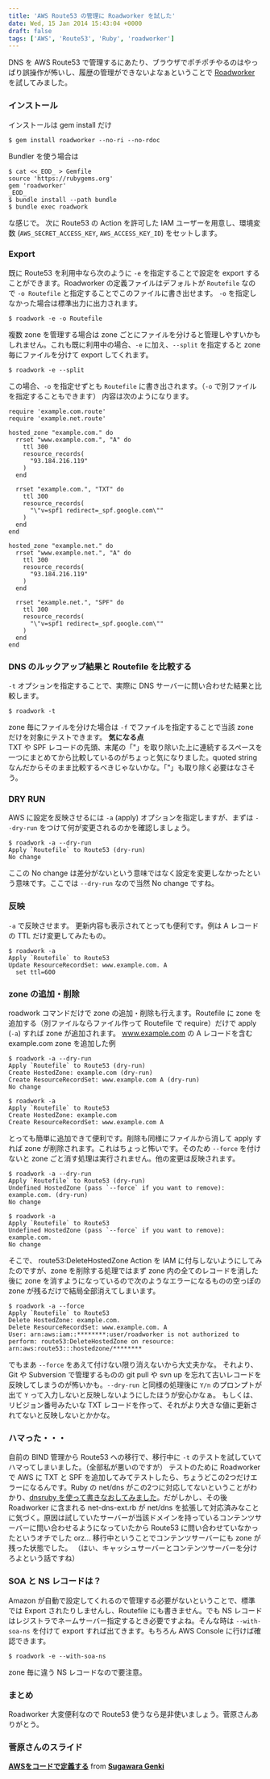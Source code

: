 ```yaml
---
title: 'AWS Route53 の管理に Roadworker を試した'
date: Wed, 15 Jan 2014 15:43:04 +0000
draft: false
tags: ['AWS', 'Route53', 'Ruby', 'roadworker']
---
```


DNS を AWS Route53 で管理するにあたり、ブラウザでポチポチやるのはやっぱり誤操作が怖いし、履歴の管理ができないよなぁということで [Roadworker](https://bitbucket.org/winebarrel/roadworker) を試してみました。

### インストール

インストールは gem install だけ

```
$ gem install roadworker --no-ri --no-rdoc
```

Bundler を使う場合は

```
$ cat <<_EOD_ > Gemfile
source 'https://rubygems.org'
gem 'roadworker'
_EOD_
$ bundle install --path bundle
$ bundle exec roadwork
```

な感じで。 次に Route53 の Action を許可した IAM ユーザーを用意し、環境変数 (`AWS_SECRET_ACCESS_KEY`, `AWS_ACCESS_KEY_ID`) をセットします。

### Export

既に Route53 を利用中なら次のように `-e` を指定することで設定を export することができます。Roadworker の定義ファイルはデフォルトが `Routefile` なので `-o Routefile` と指定することでこのファイルに書き出せます。 `-o` を指定しなかった場合は標準出力に出力されます。

```
$ roadwork -e -o Routefile
```

複数 zone を管理する場合は zone ごとにファイルを分けると管理しやすいかもしれません。これも既に利用中の場合、`-e` に加え、`--split` を指定すると zone 毎にファイルを分けて export してくれます。

```
$ roadwork -e --split
```

この場合、`-o` を指定せずとも `Routefile` に書き出されます。（`-o` で別ファイルを指定することもできます） 内容は次のようになります。

```
require 'example.com.route'
require 'example.net.route'
```

```
hosted_zone "example.com." do
  rrset "www.example.com.", "A" do
    ttl 300
    resource_records(
      "93.184.216.119"
    )
  end

  rrset "example.com.", "TXT" do
    ttl 300
    resource_records(
      "\"v=spf1 redirect=_spf.google.com\""
    )
  end
end
```

```
hosted_zone "example.net." do
  rrset "www.example.net.", "A" do
    ttl 300
    resource_records(
      "93.184.216.119"
    )
  end

  rrset "example.net.", "SPF" do
    ttl 300
    resource_records(
      "\"v=spf1 redirect=_spf.google.com\""
    )
  end
end
```

### DNS のルックアップ結果と Routefile を比較する

`-t` オプションを指定することで、実際に DNS サーバーに問い合わせた結果と比較します。

```
$ roadwork -t
```

zone 毎にファイルを分けた場合は `-f` でファイルを指定することで当該 zone だけを対象にテストできます。 **気になる点**  
TXT や SPF レコードの先頭、末尾の「"」を取り除いた上に連続するスペースを一つにまとめてから比較しているのがちょっと気になりました。quoted string なんだからそのまま比較するべきじゃないかな。「"」も取り除く必要はなさそう。

### DRY RUN

AWS に設定を反映させるには `-a` (apply) オプションを指定しますが、まずは `--dry-run` をつけて何が変更されるのかを確認しましょう。

```
$ roadwork -a --dry-run
Apply `Routefile` to Route53 (dry-run)
No change
```

ここの No change は差分がないという意味ではなく設定を変更しなかったという意味です。ここでは `--dry-run` なので当然 No change ですね。

### 反映

`-a` で反映させます。 更新内容も表示されてとっても便利です。例は A レコードの TTL だけ変更してみたもの。

```
$ roadwork -a 
Apply `Routefile` to Route53
Update ResourceRecordSet: www.example.com. A
  set ttl=600
```

### zone の追加・削除

roadwork コマンドだけで zone の追加・削除も行えます。Routefile に zone を追加する（別ファイルならファイル作って Routefile で require）だけで apply (`-a`) すれば zone が追加されます。 www.example.com の A レコードを含む example.com zone を追加した例

```
$ roadwork -a --dry-run
Apply `Routefile` to Route53 (dry-run)
Create HostedZone: example.com (dry-run)
Create ResourceRecordSet: www.example.com A (dry-run)
No change

$ roadwork -a
Apply `Routefile` to Route53
Create HostedZone: example.com
Create ResourceRecordSet: www.example.com A
```

とっても簡単に追加できて便利です。削除も同様にファイルから消して apply すれば zone が削除されます。これはちょっと怖いです。そのため `--force` を付けないと zone ごと消す処理は実行されません。他の変更は反映されます。

```
$ roadwork -a --dry-run
Apply `Routefile` to Route53 (dry-run)
Undefined HostedZone (pass `--force` if you want to remove): example.com. (dry-run)
No change

$ roadwork -a 
Apply `Routefile` to Route53
Undefined HostedZone (pass `--force` if you want to remove): example.com.
No change
```

そこで、 route53:DeleteHostedZone Action を IAM に付与しないようにしてみたのですが、zone を削除する処理ではまず zone 内の全てのレコードを消した後に zone を消すようになっているので次のようなエラーになるものの空っぽの zone が残るだけで結局全部消えてしまいます。

```
$ roadwork -a --force
Apply `Routefile` to Route53
Delete HostedZone: example.com.
Delete ResourceRecordSet: www.example.com. A
User: arn:aws:iam::********:user/roadworker is not authorized to perform: route53:DeleteHostedZone on resource: arn:aws:route53:::hostedzone/********
```

でもまあ `--force` をあえて付けない限り消えないから大丈夫かな。 それより、Git や Subversion で管理するものの git pull や svn up を忘れて古いレコードを反映してしまうのが怖いかも。`--dry-run` と同様の処理後に `Y/n` のプロンプトが出て `Y` って入力しないと反映しないようにしたほうが安心かなぁ。 もしくは、リビジョン番号みたいな TXT レコードを作って、それがより大きな値に更新されてないと反映しないとかかな。

### ハマった・・・

自前の BIND 管理から Route53 への移行で、移行中に `-t` のテストを試していてハマってしまいました。（全部私が悪いのですが） テストのために Roadworker で AWS に TXT と SPF を追加してみてテストしたら、ちょうどこの2つだけエラーになるんです。Ruby の net/dns がこの2つに対応してないということがわかり、[dnsruby を使って書きなおしてみました](https://gist.github.com/yteraoka/8bb7855811e16bcf6adf)。だがしかし、その後 Roadworker に含まれる net-dns-ext.rb が net/dns を拡張して対応済みなことに気づく。原因は試していたサーバーが当該ドメインを持っているコンテンツサーバーに問い合わせるようになっていたから Route53 に問い合わせていなかったというオチでした orz... 移行中ということでコンテンツサーバーにも zone が残った状態でした。 （はい、キャッシュサーバーとコンテンツサーバーを分けろよという話ですね）

### SOA と NS レコードは？

Amazon が自動で設定してくれるので管理する必要がないということで、標準では Export されたりしませんし、Routefile にも書きません。でも NS レコードはレジストラでネームサーバー指定するとき必要ですよね。そんな時は `--with-soa-ns` を付けて export すれば出てきます。もちろん AWS Console に行けば確認できます。

```
$ roadwork -e --with-soa-ns
```

zone 毎に違う NS レコードなので要注意。

### まとめ

Roadworker 大変便利なので Route53 使うなら是非使いましょう。菅原さんありがとう。

### 菅原さんのスライド

**[AWSをコードで定義する](//www.slideshare.net/winebarrel/aws-28524918 "AWSをコードで定義する")** from **[Sugawara Genki](//www.slideshare.net/winebarrel)**
